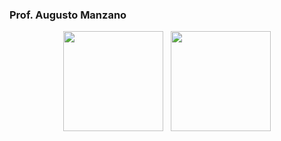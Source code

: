 ### Prof. Augusto Manzano

<p align="center">
<img height="160px" src="https://github-readme-stats.vercel.app/api/top-langs/?username=J-AugustoManzano&langs_count=40&theme=merko"/>&nbsp;&nbsp;
<img height="160px" src="https://github-readme-stats.vercel.app/api?username=J-AugustoManzano&count_private=true&show_icons=true&hide=contribs,prs,issues&theme=merko"/>
</p>
